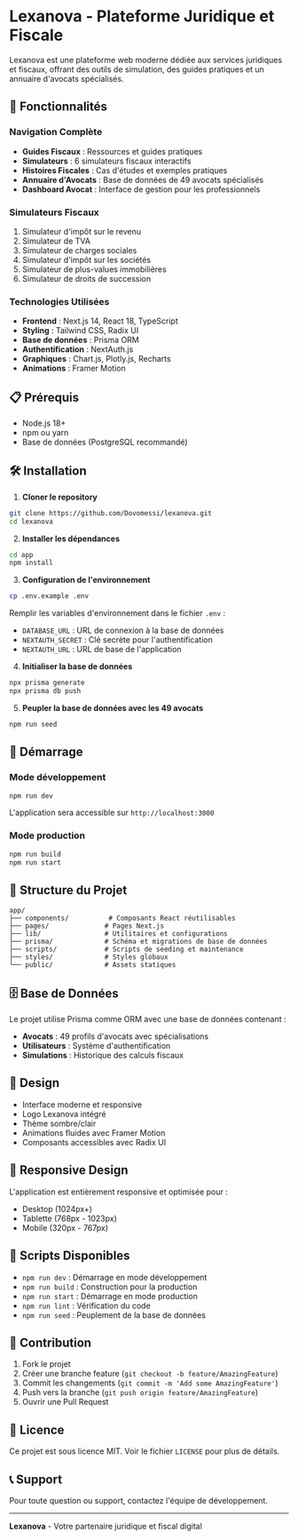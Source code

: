 # Lexanova - Plateforme Juridique et Fiscale

Lexanova est une plateforme web moderne dédiée aux services juridiques et fiscaux, offrant des outils de simulation, des guides pratiques et un annuaire d'avocats spécialisés.

## 🚀 Fonctionnalités

### Navigation Complète
- **Guides Fiscaux** : Ressources et guides pratiques
- **Simulateurs** : 6 simulateurs fiscaux interactifs
- **Histoires Fiscales** : Cas d'études et exemples pratiques
- **Annuaire d'Avocats** : Base de données de 49 avocats spécialisés
- **Dashboard Avocat** : Interface de gestion pour les professionnels

### Simulateurs Fiscaux
1. Simulateur d'impôt sur le revenu
2. Simulateur de TVA
3. Simulateur de charges sociales
4. Simulateur d'impôt sur les sociétés
5. Simulateur de plus-values immobilières
6. Simulateur de droits de succession

### Technologies Utilisées
- **Frontend** : Next.js 14, React 18, TypeScript
- **Styling** : Tailwind CSS, Radix UI
- **Base de données** : Prisma ORM
- **Authentification** : NextAuth.js
- **Graphiques** : Chart.js, Plotly.js, Recharts
- **Animations** : Framer Motion

## 📋 Prérequis

- Node.js 18+ 
- npm ou yarn
- Base de données (PostgreSQL recommandé)

## 🛠️ Installation

1. **Cloner le repository**
```bash
git clone https://github.com/Dovomessi/lexanova.git
cd lexanova
```

2. **Installer les dépendances**
```bash
cd app
npm install
```

3. **Configuration de l'environnement**
```bash
cp .env.example .env
```
Remplir les variables d'environnement dans le fichier `.env` :
- `DATABASE_URL` : URL de connexion à la base de données
- `NEXTAUTH_SECRET` : Clé secrète pour l'authentification
- `NEXTAUTH_URL` : URL de base de l'application

4. **Initialiser la base de données**
```bash
npx prisma generate
npx prisma db push
```

5. **Peupler la base de données avec les 49 avocats**
```bash
npm run seed
```

## 🚀 Démarrage

### Mode développement
```bash
npm run dev
```
L'application sera accessible sur `http://localhost:3000`

### Mode production
```bash
npm run build
npm run start
```

## 📁 Structure du Projet

```
app/
├── components/          # Composants React réutilisables
├── pages/              # Pages Next.js
├── lib/                # Utilitaires et configurations
├── prisma/             # Schéma et migrations de base de données
├── scripts/            # Scripts de seeding et maintenance
├── styles/             # Styles globaux
└── public/             # Assets statiques
```

## 🗄️ Base de Données

Le projet utilise Prisma comme ORM avec une base de données contenant :
- **Avocats** : 49 profils d'avocats avec spécialisations
- **Utilisateurs** : Système d'authentification
- **Simulations** : Historique des calculs fiscaux

## 🎨 Design

- Interface moderne et responsive
- Logo Lexanova intégré
- Thème sombre/clair
- Animations fluides avec Framer Motion
- Composants accessibles avec Radix UI

## 📱 Responsive Design

L'application est entièrement responsive et optimisée pour :
- Desktop (1024px+)
- Tablette (768px - 1023px)
- Mobile (320px - 767px)

## 🔧 Scripts Disponibles

- `npm run dev` : Démarrage en mode développement
- `npm run build` : Construction pour la production
- `npm run start` : Démarrage en mode production
- `npm run lint` : Vérification du code
- `npm run seed` : Peuplement de la base de données

## 🤝 Contribution

1. Fork le projet
2. Créer une branche feature (`git checkout -b feature/AmazingFeature`)
3. Commit les changements (`git commit -m 'Add some AmazingFeature'`)
4. Push vers la branche (`git push origin feature/AmazingFeature`)
5. Ouvrir une Pull Request

## 📄 Licence

Ce projet est sous licence MIT. Voir le fichier `LICENSE` pour plus de détails.

## 📞 Support

Pour toute question ou support, contactez l'équipe de développement.

---

**Lexanova** - Votre partenaire juridique et fiscal digital
